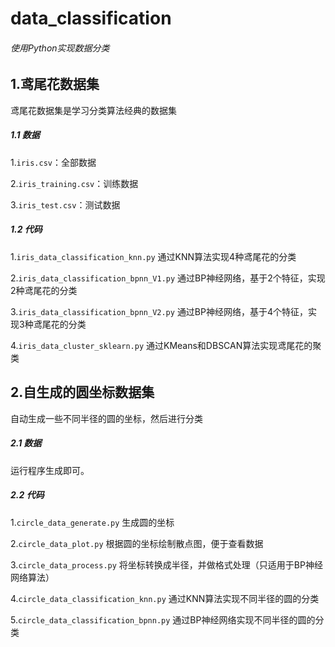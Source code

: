 # data_classification
###### 使用Python实现数据分类

## 1.鸢尾花数据集
鸢尾花数据集是学习分类算法经典的数据集

##### 1.1 数据
1.`iris.csv`：全部数据

2.`iris_training.csv`：训练数据

3.`iris_test.csv`：测试数据

##### 1.2 代码
1.`iris_data_classification_knn.py`
通过KNN算法实现4种鸢尾花的分类

2.`iris_data_classification_bpnn_V1.py`
通过BP神经网络，基于2个特征，实现2种鸢尾花的分类

3.`iris_data_classification_bpnn_V2.py`
通过BP神经网络，基于4个特征，实现3种鸢尾花的分类

4.`iris_data_cluster_sklearn.py`
通过KMeans和DBSCAN算法实现鸢尾花的聚类

## 2.自生成的圆坐标数据集
自动生成一些不同半径的圆的坐标，然后进行分类

##### 2.1 数据
运行程序生成即可。

##### 2.2 代码
1.`circle_data_generate.py`
生成圆的坐标

2.`circle_data_plot.py`
根据圆的坐标绘制散点图，便于查看数据

3.`circle_data_process.py`
将坐标转换成半径，并做格式处理（只适用于BP神经网络算法）

4.`circle_data_classification_knn.py`
通过KNN算法实现不同半径的圆的分类

5.`circle_data_classification_bpnn.py`
通过BP神经网络实现不同半径的圆的分类


